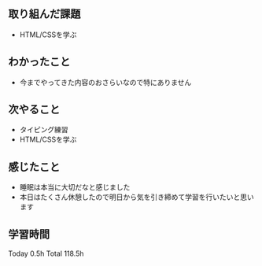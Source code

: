 ## 取り組んだ課題
- HTML/CSSを学ぶ
## わかったこと
- 今までやってきた内容のおさらいなので特にありません
## 次やること
- タイピング練習
- HTML/CSSを学ぶ
## 感じたこと
- 睡眠は本当に大切だなと感じました
- 本日はたくさん休憩したので明日から気を引き締めて学習を行いたいと思います
## 学習時間
Today 0.5h Total 118.5h

